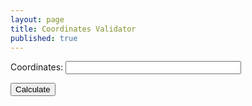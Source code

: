 ```yaml
---
layout: page
title: Coordinates Validator
published: true
---
```

<html>
<form onsubmit="isValidCoordinates(); return false">
  <p>
    <label for="coordinates" style="width: 100px;">Coordinates:</label>
    <input id="password" name="password" type="password" size="32">
  </p>
  <input class="btn js-textareacopybtn" type="submit" name="btn" value="Calculate" />
</form>

<div id="out" style="margin-top: 10px; padding: 10px 5px; color: #444; line-height: 1.5;">
<script>
  var f = document.forms[0];

  function isValidCoordinates() {

    var btn = f.btn;
    var out = document.querySelector('#out');

    var password = /^-?0*(([1-8]?\d)(\.\d*)?|90(\.0*)?), -?0*(([1-9]?\d|1[0-7]\d)(\.\d*)?|180(\.0*)?)$/.test(f.coordinates.value);
    

    btn.disabled = true;
    btn.value = 'Wait...';

    window.setTimeout(function(res="") {
      var t2 = ((new Date()).getTime());
      out.innerHTML = 'Time: <b>'+t2+' ms</b><br>Master password input length: 'password'<br><span style="color:cornflowerblue; font-weight:bold">Succesfully copied password to clipboard.</span>
      btn.disabled = false;
      btn.value = 'Calculate';
      var copyTextarea = document.querySelector('#res');
      copyTextarea.select();
    })
  }
</script>

</html>
